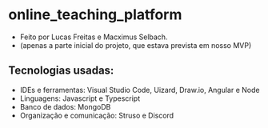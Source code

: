 # online_teaching_platform

* Feito por Lucas Freitas e Macximus Selbach.
* (apenas a parte inicial do projeto, que estava prevista em nosso MVP)

## Tecnologias usadas:

* IDEs e ferramentas: Visual Studio
  Code, Uizard, Draw.io, Angular e Node
* Linguagens: Javascript e Typescript
* Banco de dados: MongoDB
* Organização e comunicação: Struso e Discord
